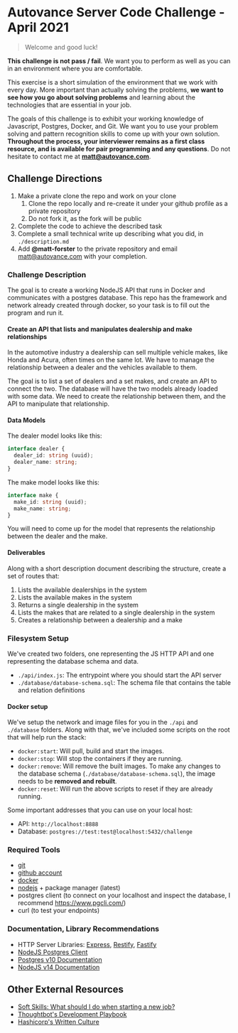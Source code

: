 # Autovance Server Code Challenge - April 2021

> Welcome and good luck!

**This challenge is not pass / fail**. We want you to perform as well as you can in an environment where you are comfortable.

This exercise is a short simulation of the environment that we work with every day. More important than actually solving the problems, **we want to see how you go about solving problems** and learning about the technologies that are essential in your job.

The goals of this challenge is to exhibit your working knowledge of Javascript, Postgres, Docker, and Git. We want you to use your problem solving and pattern recognition skills to come up with your own solution. **Throughout the process, your interviewer remains as a first class resource, and is available for pair programming and any questions**. Do not hesitate to contact me at **matt@autovance.com**.

## Challenge Directions

1. Make a private clone the repo and work on your clone
   1. Clone the repo locally and re-create it under your github profile as a private repository
   2. Do not fork it, as the fork will be public
2. Complete the code to achieve the described task
3. Complete a small technical write up describing what you did, in `./description.md`
4. Add **@matt-forster** to the private repository and email matt@autovance.com with your completion.

### Challenge Description

The goal is to create a working NodeJS API that runs in Docker and communicates with a postgres database. This repo has the framework and network already created through docker, so your task is to fill out the program and run it.

#### Create an API that lists and manipulates dealership and make relationships

In the automotive industry a dealership can sell multiple vehicle makes, like Honda and Acura, often times on the same lot. We have to manage the relationship between a dealer and the vehicles available to them.

The goal is to list a set of dealers and a set makes, and create an API to connect the two. The database will have the two models already loaded with some data. We need to create the relationship between them, and the API to manipulate that relationship.

#### Data Models

The dealer model looks like this:

```typescript
interface dealer {
  dealer_id: string (uuid);
  dealer_name: string;
}
```

The make model looks like this:

```typescript
interface make {
  make_id: string (uuid);
  make_name: string;
}
```

You will need to come up for the model that represents the relationship between the dealer and the make.

#### Deliverables

Along with a short description document describing the structure, create a set of routes that:

1. Lists the available dealerships in the system
2. Lists the available makes in the system
3. Returns a single dealership in the system
4. Lists the makes that are related to a single dealership in the system
5. Creates a relationship between a dealership and a make

### Filesystem Setup

We've created two folders, one representing the JS HTTP API and one representing the database schema and data.

* `./api/index.js`: The entrypoint where you should start the API server
* `./database/database-schema.sql`: The schema file that contains the table and relation definitions

#### Docker setup

We've setup the network and image files for you in the `./api` and `./database` folders. Along with that, we've included some scripts on the root that will help run the stack:

* `docker:start`: Will pull, build and start the images.
* `docker:stop`: Will stop the containers if they are running.
* `docker:remove`: Will remove the built images. To make any changes to the database schema (`./database/database-schema.sql`), the image needs to be __removed and rebuilt__.
* `docker:reset`: Will run the above scripts to reset if they are already running.

Some important addresses that you can use on your local host:

* API: `http://localhost:8888`
* Database: `postgres://test:test@localhost:5432/challenge`

### Required Tools

* [git](https://git-scm.com/)
* [github account](https://github.com/)
* [docker](https://www.docker.com/products/docker-desktop)
* [nodejs](https://nodejs.org/en/) + package manager (latest)
* postgres client (to connect on your localhost and inspect the database, I recommend <https://www.pgcli.com/>)
* curl (to test your endpoints)

### Documentation, Library Recommendations

* HTTP Server Libraries: [Express](http://expressjs.com/), [Restify](http://restify.com/), [Fastify](https://www.fastify.io/)
* [NodeJS Postgres Client](https://github.com/brianc/node-postgres)
* [Postgres v10 Documentation](https://www.postgresql.org/docs/10/index.html)
* [NodeJS v14 Documentation](https://nodejs.org/dist/latest-v14.x/docs/api/)

## Other External Resources

* [Soft Skills: What should I do when starting a new job?](https://overcast.fm/+GM9ovAPgE)
* [Thoughtbot's Development Playbook](https://thoughtbot.com/playbook)
* [Hashicorp's Written Culture](https://works.hashicorp.com/articles/writing-practices-and-culture)
